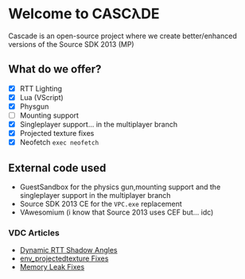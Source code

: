 # Welcome to CASCλDE
Cascade is an open-source project where we create better/enhanced versions of the Source SDK 2013 (MP)

## What do we offer?
- [X] RTT Lighting
- [X] Lua (VScript)
- [X] Physgun
- [ ] Mounting support
- [X] Singleplayer support... in the multiplayer branch
- [X] Projected texture fixes
- [X] Neofetch `exec neofetch`

## External code used
- GuestSandbox for the physics gun,mounting support and the singleplayer support in the multiplayer branch
- Source SDK 2013 CE for the `VPC.exe` replacement
- VAwesomium (i know that Source 2013 uses CEF but... idc)

### VDC Articles
- [Dynamic RTT Shadow Angles](https://developer.valvesoftware.com/wiki/Dynamic_RTT_shadow_angles_in_Source_2007)
- [env_projectedtexture Fixes](https://developer.valvesoftware.com/wiki/Env_projectedtexture/fixes)
- [Memory Leak Fixes](https://developer.valvesoftware.com/wiki/Memory_Leak_Fixes)
